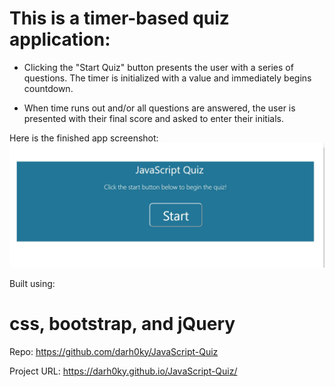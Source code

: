 # This is a timer-based quiz application: 

  * Clicking the "Start Quiz" button presents the user with a series of questions. The timer is initialized with a value and immediately begins countdown.

  * When time runs out and/or all questions are answered, the user is presented with their final score and asked to enter their initials. 

Here is the finished app screenshot: 
![QuizApp](quiz.jpg)


Built using: 

# css, bootstrap, and jQuery

Repo:
https://github.com/darh0ky/JavaScript-Quiz

Project URL:
https://darh0ky.github.io/JavaScript-Quiz/








